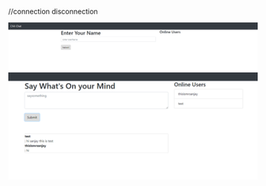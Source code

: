 //connection disconnection



![git hub ](https://github.com/thisismrsanjay/chat-basic/blob/master/Capture.PNG)
![git hub ](https://github.com/thisismrsanjay/chat-basic/blob/master/Capture2.PNG)